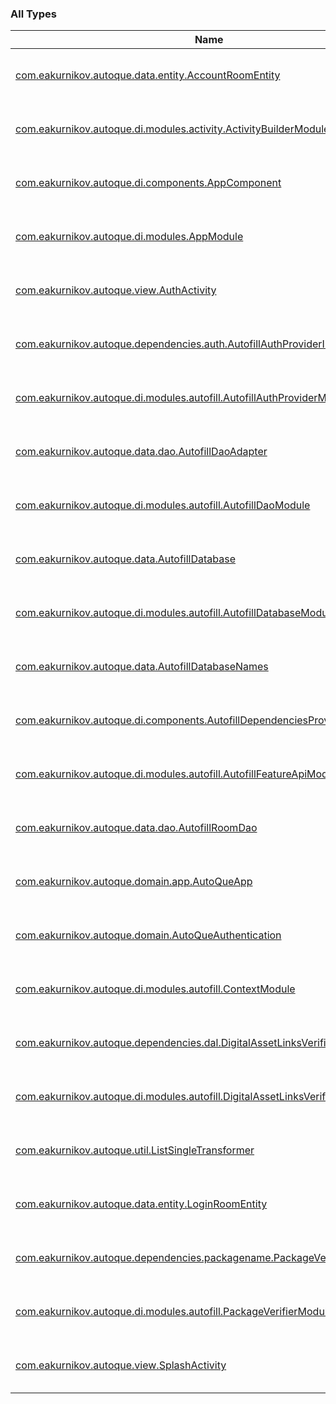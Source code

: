

### All Types

| Name | Summary |
|---|---|
| [com.eakurnikov.autoque.data.entity.AccountRoomEntity](../com.eakurnikov.autoque.data.entity/-account-room-entity/index.md) | Created by eakurnikov on 2019-09-15 |
| [com.eakurnikov.autoque.di.modules.activity.ActivityBuilderModule](../com.eakurnikov.autoque.di.modules.activity/-activity-builder-module/index.md) | Created by eakurnikov on 2019-09-15 |
| [com.eakurnikov.autoque.di.components.AppComponent](../com.eakurnikov.autoque.di.components/-app-component/index.md) | Created by eakurnikov on 2019-09-15 |
| [com.eakurnikov.autoque.di.modules.AppModule](../com.eakurnikov.autoque.di.modules/-app-module/index.md) | Created by eakurnikov on 2019-09-15 |
| [com.eakurnikov.autoque.view.AuthActivity](../com.eakurnikov.autoque.view/-auth-activity/index.md) | Created by eakurnikov on 2019-09-15 |
| [com.eakurnikov.autoque.dependencies.auth.AutofillAuthProviderImpl](../com.eakurnikov.autoque.dependencies.auth/-autofill-auth-provider-impl/index.md) | Created by eakurnikov on 2019-09-15 |
| [com.eakurnikov.autoque.di.modules.autofill.AutofillAuthProviderModule](../com.eakurnikov.autoque.di.modules.autofill/-autofill-auth-provider-module/index.md) | Created by eakurnikov on 2019-09-15 |
| [com.eakurnikov.autoque.data.dao.AutofillDaoAdapter](../com.eakurnikov.autoque.data.dao/-autofill-dao-adapter/index.md) | Created by eakurnikov on 2019-09-15 |
| [com.eakurnikov.autoque.di.modules.autofill.AutofillDaoModule](../com.eakurnikov.autoque.di.modules.autofill/-autofill-dao-module/index.md) | Created by eakurnikov on 2019-09-15 |
| [com.eakurnikov.autoque.data.AutofillDatabase](../com.eakurnikov.autoque.data/-autofill-database/index.md) | Created by eakurnikov on 2019-09-15 |
| [com.eakurnikov.autoque.di.modules.autofill.AutofillDatabaseModule](../com.eakurnikov.autoque.di.modules.autofill/-autofill-database-module/index.md) | Created by eakurnikov on 2019-09-15 |
| [com.eakurnikov.autoque.data.AutofillDatabaseNames](../com.eakurnikov.autoque.data/-autofill-database-names/index.md) | Created by eakurnikov on 2019-09-15 |
| [com.eakurnikov.autoque.di.components.AutofillDependenciesProviderComponent](../com.eakurnikov.autoque.di.components/-autofill-dependencies-provider-component/index.md) | Created by eakurnikov on 2019-09-15 |
| [com.eakurnikov.autoque.di.modules.autofill.AutofillFeatureApiModule](../com.eakurnikov.autoque.di.modules.autofill/-autofill-feature-api-module/index.md) | Created by eakurnikov on 2019-09-15 |
| [com.eakurnikov.autoque.data.dao.AutofillRoomDao](../com.eakurnikov.autoque.data.dao/-autofill-room-dao/index.md) | Created by eakurnikov on 2019-09-15 |
| [com.eakurnikov.autoque.domain.app.AutoQueApp](../com.eakurnikov.autoque.domain.app/-auto-que-app/index.md) | Created by eakurnikov on 2019-09-15 |
| [com.eakurnikov.autoque.domain.AutoQueAuthentication](../com.eakurnikov.autoque.domain/-auto-que-authentication/index.md) | Created by eakurnikov on 2019-09-15 |
| [com.eakurnikov.autoque.di.modules.autofill.ContextModule](../com.eakurnikov.autoque.di.modules.autofill/-context-module/index.md) | Created by eakurnikov on 2019-09-15 |
| [com.eakurnikov.autoque.dependencies.dal.DigitalAssetLinksVerifierImpl](../com.eakurnikov.autoque.dependencies.dal/-digital-asset-links-verifier-impl/index.md) | Created by eakurnikov on 2019-09-15 |
| [com.eakurnikov.autoque.di.modules.autofill.DigitalAssetLinksVerifierModule](../com.eakurnikov.autoque.di.modules.autofill/-digital-asset-links-verifier-module/index.md) | Created by eakurnikov on 2019-09-15 |
| [com.eakurnikov.autoque.util.ListSingleTransformer](../com.eakurnikov.autoque.util/-list-single-transformer/index.md) | Created by eakurnikov on 2019-09-15 |
| [com.eakurnikov.autoque.data.entity.LoginRoomEntity](../com.eakurnikov.autoque.data.entity/-login-room-entity/index.md) | Created by eakurnikov on 2019-09-15 |
| [com.eakurnikov.autoque.dependencies.packagename.PackageVerifierImpl](../com.eakurnikov.autoque.dependencies.packagename/-package-verifier-impl/index.md) | Created by eakurnikov on 2019-09-15 |
| [com.eakurnikov.autoque.di.modules.autofill.PackageVerifierModule](../com.eakurnikov.autoque.di.modules.autofill/-package-verifier-module/index.md) | Created by eakurnikov on 2019-09-15 |
| [com.eakurnikov.autoque.view.SplashActivity](../com.eakurnikov.autoque.view/-splash-activity/index.md) | Created by eakurnikov on 2019-09-15 |

